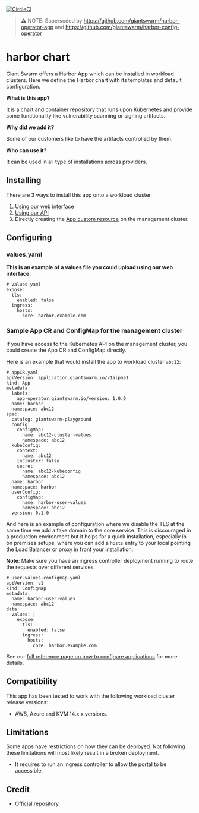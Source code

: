 [![CircleCI](https://circleci.com/gh/giantswarm/harbor-app.svg?style=shield)](https://circleci.com/gh/giantswarm/harbor-app)

> ⚠️ NOTE: Superseded by https://github.com/giantswarm/harbor-operator-app and https://github.com/giantswarm/harbor-config-operator

# harbor chart

Giant Swarm offers a Harbor App which can be installed in workload clusters.
Here we define the Harbor chart with its templates and default configuration.

**What is this app?**

It is a chart and container repository that runs upon Kubernetes and provide some functionality like vulnerability scanning or signing artifacts.

**Why did we add it?**

Some of our customers like to have the artifacts controlled by them.

**Who can use it?**

It can be used in all type of installations across providers.

## Installing

There are 3 ways to install this app onto a workload cluster.

1. [Using our web interface](https://docs.giantswarm.io/ui-api/web/app-platform/#installing-an-app)
2. [Using our API](https://docs.giantswarm.io/api/#operation/createClusterAppV5)
3. Directly creating the [App custom resource](https://docs.giantswarm.io/ui-api/management-api/crd/apps.application.giantswarm.io/) on the management cluster.

## Configuring

### values.yaml
**This is an example of a values file you could upload using our web interface.**
```
# values.yaml
expose:
  tls:
    enabled: false
  ingress:
    hosts:
      core: harbor.example.com
```

### Sample App CR and ConfigMap for the management cluster
If you have access to the Kubernetes API on the management cluster, you could create
the App CR and ConfigMap directly.

Here is an example that would install the app to
workload cluster `abc12`:

```
# appCR.yaml
apiVersion: application.giantswarm.io/v1alpha1
kind: App
metadata:
  labels:
    app-operator.giantswarm.io/version: 1.0.0
  name: harbor
  namespace: abc12
spec:
  catalog: giantswarm-playground
  config:
    configMap:
      name: abc12-cluster-values
      namespace: abc12
  kubeConfig:
    context:
      name: abc12
    inCluster: false
    secret:
      name: abc12-kubeconfig
      namespace: abc12
  name: harbor
  namespace: harbor
  userConfig:
    configMap:
      name: harbor-user-values
      namespace: abc12
  version: 0.1.0

```

And here is an example of configuration where we disable the TLS at the same time we add a fake domain to the core service. This is discouraged in a production environment but it helps for a quick installation, especially in on premises setups, where you can add a `hosts` entry to your local pointing the Load Balancer or proxy in front your installation.

__Note__: Make sure you have an ingress controller deployment running to route the requests over different services.

```
# user-values-configmap.yaml
apiVersion: v1
kind: ConfigMap
metadata:
  name: harbor-user-values
  namespace: abc12
data:
  values: |
    expose:
      tls:
        enabled: false
      ingress:
        hosts:
          core: harbor.example.com
```

See our [full reference page on how to configure applications](https://docs.giantswarm.io/app-platform/app-configuration/) for more details.

## Compatibility

This app has been tested to work with the following workload cluster release versions:

* AWS, Azure and KVM 14.x.x versions.

## Limitations

Some apps have restrictions on how they can be deployed.
Not following these limitations will most likely result in a broken deployment.

* It requires to run an ingress controller to allow the portal to be accessible.

## Credit

* [Official repository](https://github.com/goharbor/harbor-helm)

